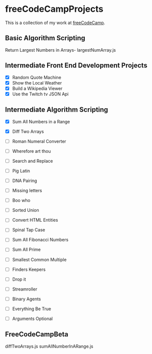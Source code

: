 # freeCodeCampProjects
This is a collection of my work at [freeCodeCamp](https://www.freecodecamp.org "freeCodeCamp").

## Basic Algorithm Scripting
Return Largest Numbers in Arrays- largestNumArray.js

## Intermediate Front End Development Projects
* [X] Random Quote Machine
* [X] Show the Local Weather
* [X] Build a Wikipedia Viewer
* [X] Use the Twitch tv JSON Api

## Intermediate Algorithm Scripting
* [X] Sum All Numbers in a Range
* [X] Diff Two Arrays
* [ ] Roman Numeral Converter
* [ ] Wherefore art thou
* [ ] Search and Replace
* [ ] Pig Latin
* [ ] DNA Pairing
* [ ] Missing letters
* [ ] Boo who
* [ ] Sorted Union
* [ ] Convert HTML Entities
* [ ] Spinal Tap Case
* [ ] Sum All Fibonacci Numbers
* [ ] Sum All Prime 
* [ ] Smallest Common Multiple 
* [ ] Finders Keepers
* [ ] Drop it 
* [ ] Streamroller 
* [ ] Binary Agents 
* [ ] Everything Be True
* [ ] Arguments Optional


## FreeCodeCampBeta
diffTwoArrays.js
sumAllNumberInARange.js
